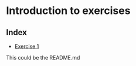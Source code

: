 # Introduction to exercises

## Index

* [Exercise 1](https://github.com/GenisGE/popgen/blob/master/Exercise%20in%20estimating%20nucleotide%20diversity.md)


This could be the README.md
